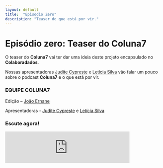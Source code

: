 ```yaml
---
layout: default
title:  "Episodio Zero"
description: "Teaser do que está por vir."
---
```

# Episódio zero: Teaser do Coluna7
O teaser do **Coluna7** vai ter dar uma ideia deste projeto encapsulado no **Colaboradados**.

Nossas apresentadoras [Judite Cypreste](https://twitter.com/juditecypreste) e [Letícia Silva](https://twitter.com/dii_lua) vão falar um pouco sobre o podcast **Coluna7** e o que está por vir. 

### EQUIPE COLUNA7

Edição – [João Ernane](https://twitter.com/ChofenAdulto)

Apresentadoras - [Judite Cypreste](https://twitter.com/juditecypreste) e [Letícia Silva](https://twitter.com/dii_lua)

### Escute agora!
<iframe src="https://anchor.fm/coluna7/embed/episodes/Episdio-00---Piloto-e38gfc/a-aam2q8" height="102px" width="400px" frameborder="0" scrolling="no"></iframe>
